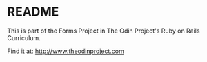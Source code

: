 # README

This is part of the Forms Project in The Odin Project's Ruby on Rails Curriculum.

Find it at:
http://www.theodinproject.com